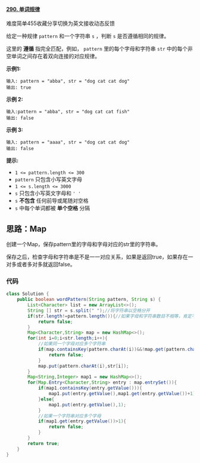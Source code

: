 #### [290. 单词规律](https://leetcode-cn.com/problems/word-pattern/)

难度简单455收藏分享切换为英文接收动态反馈

给定一种规律 `pattern` 和一个字符串 `s` ，判断 `s` 是否遵循相同的规律。

这里的 **遵循** 指完全匹配，例如， `pattern` 里的每个字母和字符串 `str` 中的每个非空单词之间存在着双向连接的对应规律。

 

**示例1:**

```
输入: pattern = "abba", str = "dog cat cat dog"
输出: true
```

**示例 2:**

```
输入:pattern = "abba", str = "dog cat cat fish"
输出: false
```

**示例 3:**

```
输入: pattern = "aaaa", str = "dog cat cat dog"
输出: false
```

 

**提示:**

- `1 <= pattern.length <= 300`
- `pattern` 只包含小写英文字母
- `1 <= s.length <= 3000`
- `s` 只包含小写英文字母和 `' '`
- `s` **不包含** 任何前导或尾随对空格
- `s` 中每个单词都被 **单个空格** 分隔

## 思路：Map

创建一个Map，保存pattern里的字母和字母对应的str里的字符串。

保存之后，检查字母和字符串是不是一一对应关系，如果是返回true，如果存在一对多或者多对多就返回false。

### 代码

```java
class Solution {
    public boolean wordPattern(String pattern, String s) {
        List<Character> list = new ArrayList<>();
        String [] str = s.split(" ");//将字符串以空格分开
        if(str.length!=pattern.length()){//如果字母和字符串数目不相等，肯定不是一一对应关系。
            return false;
        }
        Map<Character,String> map = new HashMap<>();
        for(int i=0;i<str.length;i++){
            //如果同一个字母对应多个字符串
            if(map.containsKey(pattern.charAt(i))&&!map.get(pattern.charAt(i)).equals(str[i])){
                return false;
            }
            map.put(pattern.charAt(i),str[i]);
        }
        Map<String,Integer> map1 = new HashMap<>();
        for(Map.Entry<Character,String> entry : map.entrySet()){
            if(map1.containsKey(entry.getValue())){
                map1.put(entry.getValue(),map1.get(entry.getValue())+1);
            }else{
                map1.put(entry.getValue(),1);
            }
            //如果一个字符串对应多个字母
            if(map1.get(entry.getValue())>1){
                return false;
            }
        }
        return true;
    }
}
```